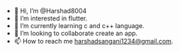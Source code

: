 - 👋 Hi, I’m @Harshad8004
- 👀 I’m interested in flutter.
- 🌱 I’m currently learning c and c++ language.
- 💞️ I’m looking to collaborate create an app.
- 📫 How to reach me harshadsangani1234@gmail.com.

<!---
Harshad8004/Harshad8004 is a ✨ special ✨ repository because its `README.md` (this file) appears on your GitHub profile.
You can click the Preview link to take a look at your changes.
--->
